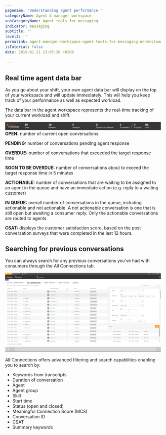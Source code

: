```yaml
---
pagename: 'Understanding agent performance '
categoryName: Agent & manager workspace
subCategoryName: Agent tools for messaging
indicator: messaging
subtitle: ''
level3: ''
permalink: agent-manager-workspace-agent-tools-for-messaging-understanding-agent-performance.html
isTutorial: false
date: 2019-01-21 13:05:20 +0200

---
```

## Real time agent data bar

As you go about your shift, your own agent data bar will display on the top of your workspace and will update immediately.  This will help you keep track of your performance as well as expected workload.

The data bar in the agent workspace represents the real-time tracking of your current workload and shift.

![](/img/undertandagentperf1.png)  
**OPEN:** number of current open conversations

**PENDING:** number of conversations pending agent response

**OVERDUE:** number of conversations that exceeded the target response time

**SOON TO BE OVERDUE:** number of conversations about to exceed the target response time in 5 minutes

**ACTIONABLE:** number of conversations that are waiting to be assigned to an agent in the queue and have an immediate action (e.g. reply to a waiting customer)

**IN QUEUE:** overall number of conversations in the queue, including actionable and not actionable.  A not actionable conversation is one that is still open but awaiting a consumer reply. Only the actionable conversations are routed to agents

**CSAT:** displays the customer satisfaction score, based on the post conversation surveys that were completed in the last 12 hours.

## Searching for previous conversations

You can always search for any previous conversations you’ve had with consumers through the All Connections tab.

![](/img/understandagentperf2.png)

All Connections offers advanced filtering and search capabilities enabling you to search by:

* Keywords from transcripts
* Duration of conversation
* Agent
* Agent group
* Skill
* Start time
* Status (open and closed)
* Meaningful Connection Score (MCS)
* Conversation ID
* CSAT
* Summary keywords